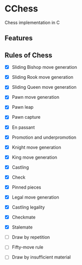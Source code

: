 # CChess

Chess implementation in C

## Features

## Rules of Chess

- [X] Sliding Bishop move generation
- [X] Sliding Rook move generation
- [X] Sliding Queen move generation
- [X] Pawn move generation
- [X] Pawn leap
- [X] Pawn capture
- [X] En passant
- [X] Promotion and underpromotion
- [X] Knight move generation
- [X] King move generation
- [X] Castling
- [X] Check
- [X] Pinned pieces
- [X] Legal move generation
- [X] Castling legality

- [X] Checkmate
- [X] Stalemate
- [ ] Draw by repetition
- [ ] Fifty-move rule
- [ ] Draw by insufficient material